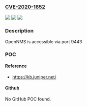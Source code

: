 ### [CVE-2020-1652](https://cve.mitre.org/cgi-bin/cvename.cgi?name=CVE-2020-1652)
![](https://img.shields.io/static/v1?label=Product&message=Junos%20Space&color=blue)
![](https://img.shields.io/static/v1?label=Version&message=20.1%3C%2020.1R1%20&color=brighgreen)
![](https://img.shields.io/static/v1?label=Vulnerability&message=CWE-213%20Intentional%20Information%20Exposure&color=brighgreen)

### Description

OpenNMS is accessible via port 9443

### POC

#### Reference
- https://kb.juniper.net/

#### Github
No GitHub POC found.

